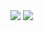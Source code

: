 <!--
**dizzelx/dizzelx** is a ✨ _special_ ✨ repository because its `README.md` (this file) appears on your GitHub profile.

Here are some ideas to get you started:

- 🔭 I’m currently working on ...
- 🌱 I’m currently learning ...
- 👯 I’m looking to collaborate on ...
- 🤔 I’m looking for help with ...
- 💬 Ask me about ...
- 📫 How to reach me: ...
- 😄 Pronouns: ...
- ⚡ Fun fact: ...
-->
<img src="https://capsule-render.vercel.app/api?type=wave&color=auto&height=300&section=header&text=capsule%20render&fontSize=90" />
<img src="https://media2.giphy.com/media/L31YRVxfExs0U/giphy.gif?cid=ecf05e47y2hbmfu2gbyux23648rjsmzfzkese6mhgcpqk3t6&ep=v1_gifs_search&rid=giphy.gif&ct=g" text-align="center"></a>
